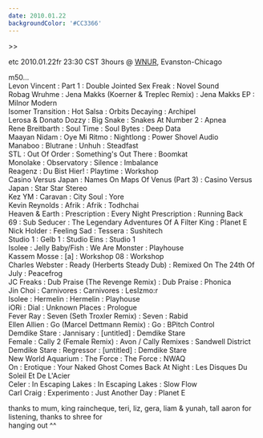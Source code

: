```yaml
---
date: 2010.01.22
backgroundColor: '#CC3366'
---
```


\>>


etc 2010.01.22fr 23:30 CST 3hours @ [WNUR](http://www.wnur.org/), Evanston-Chicago  

m50...  
Levon Vincent : Part 1 : Double Jointed Sex Freak : Novel Sound  
Robag Wruhme : Jena Makks (Koerner & Treplec Remix) : Jena Makks EP : Milnor Modern  
Isomer Transition : Hot Salsa : Orbits Decaying : Archipel  
Lerosa & Donato Dozzy : Big Snake : Snakes At Number 2 : Apnea  
Rene Breitbarth : Soul Time : Soul Bytes : Deep Data  
Maayan Nidam : Oye Mi Ritmo : Nightlong : Power Shovel Audio  
Manaboo : Blutrane : Unhuh : Steadfast  
STL : Out Of Order : Something's Out There : Boomkat  
Monolake : Observatory : Silence : Imbalance  
Reagenz : Du Bist Hier! : Playtime : Workshop  
Casino Versus Japan : Names On Maps Of Venus (Part 3) : Casino Versus Japan : Star Star Stereo  
Kez YM : Caravan : City Soul : Yore  
Kevin Reynolds : Afrik : Afrik : Todhchai  
Heaven & Earth : Prescription : Every Night Prescription : Running Back  
69 : Sub Seducer : The Legendary Adventures Of A Filter King : Planet E  
Nick Holder : Feeling Sad : Tessera : Sushitech  
Studio 1 : Gelb 1 : Studio Eins : Studio 1  
Isolee : Jelly Baby/Fish : We Are Monster : Playhouse  
Kassem Mosse : \[a\] : Workshop 08 : Workshop  
Charles Webster : Ready (Herberts Steady Dub) : Remixed On The 24th Of July : Peacefrog  
JC Freaks : Dub Praise (The Revenge Remix) : Dub Praise : Phonica  
Jin Choi : Carnivores : Carnivores : LesIzmo:r  
Isolee : Hermelin : Hermelin : Playhouse  
iORi : Dial : Unknown Places : Prologue  
Fever Ray : Seven (Seth Troxler Remix) : Seven : Rabid  
Ellen Allien : Go (Marcel Dettmann Remix) : Go : BPitch Control  
Demdike Stare : Jannisary : \[untitled\] : Demdike Stare  
Female : Cally 2 (Female Remix) : Avon / Cally Remixes : Sandwell District  
Demdike Stare : Regressor : \[untitled\] : Demdike Stare  
New World Aquarium : The Force : The Force : NWAQ  
On : Erotique : Your Naked Ghost Comes Back At Night : Les Disques Du Soleil Et De L'Acier  
Celer : In Escaping Lakes : In Escaping Lakes : Slow Flow  
Carl Craig : Experimento : Just Another Day : Planet E  

thanks to mum, king raincheque, teri, liz, gera, liam & yunah, tall aaron for listening, thanks to shree for  
hanging out ^^